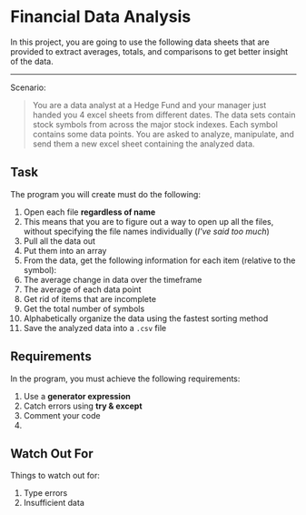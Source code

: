 # Financial Data Analysis
In this project, you are going to use the following data sheets that are provided to extract averages, totals, and comparisons to get better insight of the data.

---

Scenario:
> You are a data analyst at a Hedge Fund and your manager just handed you 4 excel sheets from different dates. The data sets contain stock symbols from across the major stock indexes. Each symbol contains some data points. You are asked to analyze, manipulate, and send them a new excel sheet containing the analyzed data.


## Task
The program you will create must do the following:
1. Open each file **regardless of name**
  1. This means that you are to figure out a way to open up all the files, without specifying the file names individually (*I've said too much*)
1. Pull all the data out
1. Put them into an array
1. From the data, get the following information for each item (relative to the symbol):
  1. The average change in data over the timeframe
  1. The average of each data point
1. Get rid of items that are incomplete
1. Get the total number of symbols
1. Alphabetically organize the data using the fastest sorting method
1. Save the analyzed data into a `.csv` file

## Requirements
In the program, you must achieve the following requirements:
1. Use a **generator expression**
1. Catch errors using **try & except**
1. Comment your code
1. 

## Watch Out For
Things to watch out for:
1. Type errors
1. Insufficient data
